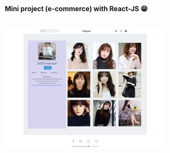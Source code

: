  <h2>Mini project (e-commerce) with React-JS 😁</h2>
 <br/>
 
 
 
 <img  src="FireShot Capture 081 - Laravel - 127.0.0.1.jpg"
 alt="test" > 
